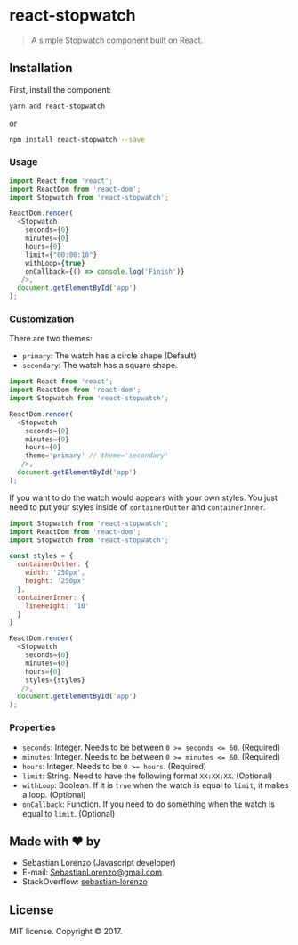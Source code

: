 # react-stopwatch

> A simple Stopwatch component built on React.

## Installation

First, install the component:

```bash
yarn add react-stopwatch
```
or
```bash
npm install react-stopwatch --save
```

### Usage

```js
import React from 'react';
import ReactDom from 'react-dom';
import Stopwatch from 'react-stopwatch';

ReactDom.render(
  <Stopwatch
    seconds={0}
    minutes={0}
    hours={0}
    limit={"00:00:10"}
    withLoop={true}
    onCallback={() => console.log('Finish')}
   />,
  document.getElementById('app')
);
```

### Customization


There are two themes:
- `primary`: The watch has a circle shape (Default)
- `secondary`: The watch has a square shape.

```js
import React from 'react';
import ReactDom from 'react-dom';
import Stopwatch from 'react-stopwatch';

ReactDom.render(
  <Stopwatch
    seconds={0}
    minutes={0}
    hours={0}
    theme='primary' // theme='secondary'
   />,
  document.getElementById('app')
);
```
If you want to do the watch would appears with your own styles. You just need to put your styles inside of `containerOutter` and `containerInner`.

```js
import Stopwatch from 'react-stopwatch';
import ReactDom from 'react-dom';
import Stopwatch from 'react-stopwatch';

const styles = {
  containerOutter: {
    width: '250px',
    height: '250px'
  },
  containerInner: {
    lineHeight: '10'
  }
}

ReactDom.render(
  <Stopwatch
    seconds={0}
    minutes={0}
    hours={0}
    styles={styles}
   />,
  document.getElementById('app')
);
```

### Properties
- `seconds`: Integer. Needs to be between `0 >= seconds <= 60`. (Required)
- `minutes`: Integer. Needs to be between `0 >= minutes <= 60`. (Required)
- `hours`: Integer. Needs to be `0 >= hours`. (Required)
- `limit`: String. Need to have the following format `XX:XX:XX`. (Optional)
- `withLoop`: Boolean. If it is `true` when the watch is equal to `limit`, it makes a loop. (Optional)
- `onCallback`: Function. If you need to do something when the watch is equal to `limit`. (Optional)



## Made with ❤ by

- Sebastian Lorenzo (Javascript developer)
- E-mail: [SebastianLorenzo@gmail.com](mailto:SebastianLorenzo@gmail.com)
- StackOverflow: [sebastian-lorenzo](http://stackoverflow.com/users/1741027/sebastian-lorenzo?tab=profile)

## License

MIT license. Copyright © 2017.
